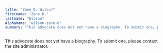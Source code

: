 ```yaml
---
title: "Zane D. Wilson"
firstname: "Zane D."
lastname: "Wilson"
alphaname: "wilson-zane-d"
summary: "This advocate does not yet have a biography. To submit one, please contact the site administrator."
---
```

This advocate does not yet have a biography. To submit one, please contact the site administrator.

